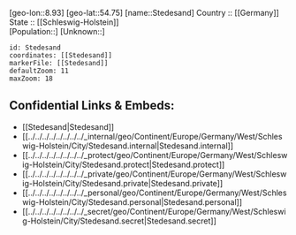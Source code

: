 ﻿---
location: [54.75,8.93] 
mapzoom: [7,12] 
mapmarker: city 
type: City
tags:
- geo/City


SpocWebEntityId: 34538
isDeleted: false
confidential: public

---
[geo-lon::8.93] 
[geo-lat::54.75] 
[name::Stedesand] 
Country :: [[Germany]]  
State :: [[Schleswig-Holstein]]  
[Population::] 
[Unknown::] 


```leaflet
id: Stedesand
coordinates: [[Stedesand]] 
markerFile: [[Stedesand]] 
defaultZoom: 11 
maxZoom: 18
```


## Confidential Links & Embeds: 
- [[Stedesand|Stedesand]]  
- [[../../../../../../../../_internal/geo/Continent/Europe/Germany/West/Schleswig-Holstein/City/Stedesand.internal|Stedesand.internal]] 
- [[../../../../../../../../_protect/geo/Continent/Europe/Germany/West/Schleswig-Holstein/City/Stedesand.protect|Stedesand.protect]] 
- [[../../../../../../../../_private/geo/Continent/Europe/Germany/West/Schleswig-Holstein/City/Stedesand.private|Stedesand.private]] 
- [[../../../../../../../../_personal/geo/Continent/Europe/Germany/West/Schleswig-Holstein/City/Stedesand.personal|Stedesand.personal]] 
- [[../../../../../../../../_secret/geo/Continent/Europe/Germany/West/Schleswig-Holstein/City/Stedesand.secret|Stedesand.secret]] 
